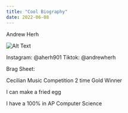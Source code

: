 ```yaml
---
title: "Cool Biography"
date: 2022-06-08
---
```

Andrew Herh

![Alt Text](/_posts/IMG_1213.HEIC)

Instagram: @aherh901
Tiktok: @andrewherh

Brag Sheet:

Cecilian Music Competition 2 time Gold Winner

I can make a fried egg

I have a 100% in AP Computer Science
